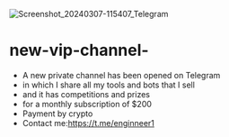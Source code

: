 ![Screenshot_20240307-115407_Telegram](https://github.com/enginneer1/new-vip-channel-/assets/157595996/93095074-e081-46e0-8bee-6ed29e5dfad6)
# new-vip-channel-
- A new private channel has been opened on Telegram
- in which I share all my tools and bots that I sell
- and it has competitions and prizes
- for a monthly subscription of $200
- Payment by crypto ​
- Contact me:https://t.me/enginneer1 
